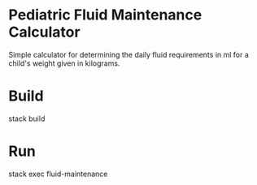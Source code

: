 # Pediatric Fluid Maintenance Calculator
Simple calculator for determining the daily fluid requirements in ml for a child's weight given in kilograms.

# Build
stack build

# Run
stack exec fluid-maintenance


